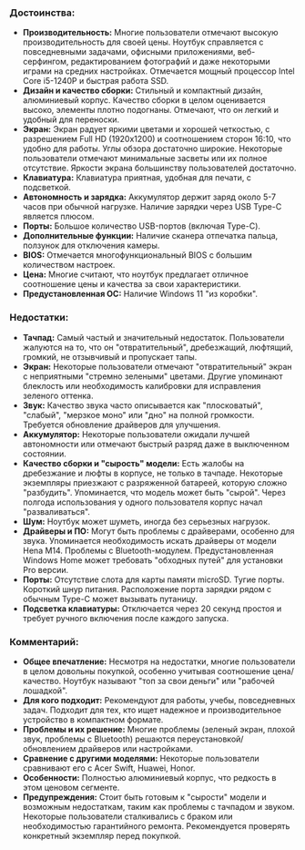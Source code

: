 ### Достоинства:

* **Производительность:** Многие пользователи отмечают высокую производительность для своей цены.  Ноутбук справляется с повседневными задачами, офисными приложениями, веб-серфингом, редактированием фотографий и даже некоторыми играми на средних настройках.  Отмечается мощный процессор Intel Core i5-1240P  и быстрая работа SSD. 
* **Дизайн и качество сборки:** Стильный и компактный дизайн, алюминиевый корпус.  Качество сборки в целом оценивается высоко, элементы плотно подогнаны.  Отмечают, что он легкий и удобный для переноски. 
* **Экран:** Экран радует яркими цветами и хорошей четкостью, с разрешением Full HD (1920x1200) и соотношением сторон 16:10, что удобно для работы.  Углы обзора достаточно широкие.  Некоторые пользователи отмечают минимальные засветы  или их полное отсутствие.  Яркости экрана большинству пользователей достаточно. 
* **Клавиатура:** Клавиатура приятная, удобная для печати, с подсветкой. 
* **Автономность и зарядка:** Аккумулятор держит заряд около 5-7 часов при обычной нагрузке.  Наличие зарядки через USB Type-C является плюсом. 
* **Порты:** Большое количество USB-портов (включая Type-C). 
* **Дополнительные функции:** Наличие сканера отпечатка пальца, ползунок для отключения камеры. 
* **BIOS:** Отмечается многофункциональный BIOS с большим количеством настроек. 
* **Цена:** Многие считают, что ноутбук предлагает отличное соотношение цены и качества за свои характеристики. 
* **Предустановленная ОС:** Наличие Windows 11 "из коробки". 

### Недостатки:

* **Тачпад:** Самый частый и значительный недостаток. Пользователи жалуются на то, что он "отвратительный", дребезжащий, люфтящий, громкий, не отзывчивый и пропускает тапы. 
* **Экран:** Некоторые пользователи отмечают "отвратительный" экран с неприятными "стремно зелеными" цветами.  Другие упоминают блеклость  или необходимость калибровки для исправления зеленого оттенка. 
* **Звук:** Качество звука часто описывается как "плосковатый", "слабый", "мерзкое моно"  или "дно" на полной громкости.  Требуется обновление драйверов для улучшения. 
* **Аккумулятор:** Некоторые пользователи ожидали лучшей автономности  или отмечают быстрый разряд даже в выключенном состоянии. 
* **Качество сборки и "сырость" модели:** Есть жалобы на дребезжание и люфты в корпусе, не только в тачпаде.  Некоторые экземпляры приезжают с разряженной батареей, которую сложно "разбудить".  Упоминается, что модель может быть "сырой".  Через полгода использования у одного пользователя корпус начал "разваливаться".
* **Шум:** Ноутбук может шуметь, иногда без серьезных нагрузок. 
* **Драйверы и ПО:** Могут быть проблемы с драйверами, особенно для звука.  Упоминается необходимость искать драйверы от модели Hena M14.  Проблемы с Bluetooth-модулем.  Предустановленная Windows Home может требовать "обходных путей" для установки Pro версии. 
* **Порты:** Отсутствие слота для карты памяти microSD.  Тугие порты.  Короткий шнур питания.  Расположение порта зарядки рядом с обычным Type-C может вызывать путаницу. 
* **Подсветка клавиатуры:** Отключается через 20 секунд простоя и требует ручного включения после каждого запуска. 

### Комментарий:

* **Общее впечатление:** Несмотря на недостатки, многие пользователи в целом довольны покупкой, особенно учитывая соотношение цена/качество.  Ноутбук называют "топ за свои деньги"  или "рабочей лошадкой". 
* **Для кого подходит:** Рекомендуют для работы, учебы, повседневных задач.  Подходит для тех, кто ищет надежное и производительное устройство в компактном формате. 
* **Проблемы и их решение:** Многие проблемы (зеленый экран, плохой звук, проблемы с Bluetooth) решаются переустановкой/обновлением драйверов или настройками. 
* **Сравнение с другими моделями:** Некоторые пользователи сравнивают его с Acer Swift, Huawei, Honor. 
* **Особенности:** Полностью алюминиевый корпус, что редкость в этом ценовом сегменте.
* **Предупреждения:** Стоит быть готовым к "сырости" модели и возможным недостаткам, таким как проблемы с тачпадом и звуком.  Некоторые пользователи сталкивались с браком или необходимостью гарантийного ремонта.  Рекомендуется проверять конкретный экземпляр перед покупкой. 